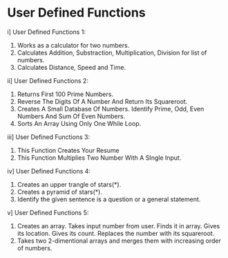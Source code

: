 # User Defined Functions
i] User Defined Functions 1:

1. Works as a calculator for two numbers.
2. Calculates Addition, Substraction, Multiplication, Division for list of numbers.
3. Calculates Distance, Speed and Time.

ii] User Defined Functions 2:

1. Returns First 100 Prime Numbers.
2. Reverse The Digits Of A Number And Return Its Squareroot.
3. Creates A Small Database Of Numbers. Identify Prime, Odd, Even Numbers And Sum Of Even Numbers.
4. Sorts An Array Using Only One While Loop.

iii] User Defined Functions 3:

1. This Function Creates Your Resume
2. This Function Multiplies Two Number With A SIngle Input.

iv] User Defined Functions 4:

1. Creates an upper trangle of stars(*).
2. Creates a pyramid of stars(*).
3. Identify the given sentence is a question or a general statement.

v] User Defined Functions 5:

1. Creates an array. Takes input number from user. Finds it in array. Gives its location. Gives its count. Replaces the number with its squareroot. 
2. Takes two 2-dimentional arrays and merges them with increasing order of numbers.
